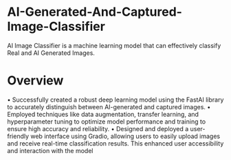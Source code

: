 # AI-Generated-And-Captured-Image-Classifier
AI Image Classifier is a machine learning model that can effectively classify Real and AI Generated Images.

# Overview
• Successfully created a robust deep learning model using the FastAI library to accurately distinguish
between AI-generated and captured images.
• Employed techniques like data augmentation, transfer learning, and hyperparameter tuning to optimize
model performance and training to ensure high accuracy and reliability.
• Designed and deployed a user-friendly web interface using Gradio, allowing users to easily upload images
and receive real-time classification results. This enhanced user accessibility and interaction with the
model

